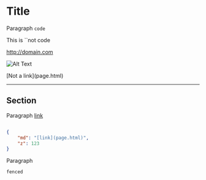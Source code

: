 Title
=====
Paragraph ``code``

This is ``not code

<http://domain.com>

![Alt Text](image.png)

\[Not a link](page.html)

---

## Section
Paragraph [link](page.html)

```json

{
    "md": "[link](page.html)",
    "z": 123
}

```

Paragraph
```
fenced
```
